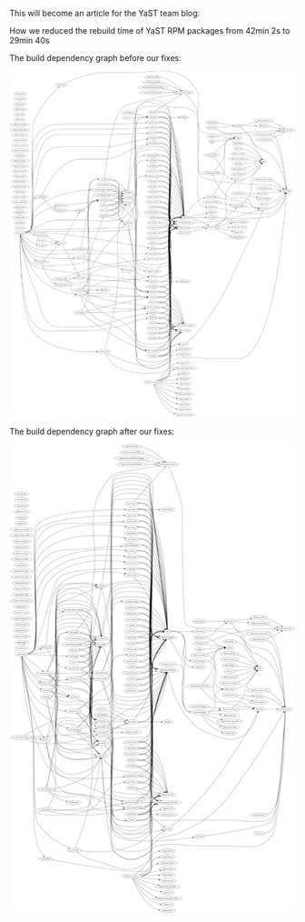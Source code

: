 
This will become an article for the YaST team blog:

How we reduced the rebuild time of YaST RPM packages
from 42min 2s to 29min 40s

The build dependency graph before our fixes:

![build dependency graph before][before]

The build dependency graph after our fixes:

![build dependency graph after][after]

[before]: yast_deps_before.png
[after]:  yast_deps_after.png
